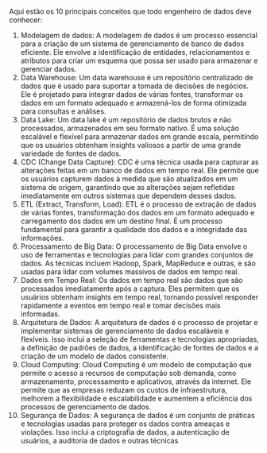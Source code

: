 
Aqui estão os 10 principais conceitos que todo engenheiro de dados deve conhecer:

1.  Modelagem de dados: A modelagem de dados é um processo essencial para a criação de um sistema de gerenciamento de banco de dados eficiente. Ele envolve a identificação de entidades, relacionamentos e atributos para criar um esquema que possa ser usado para armazenar e gerenciar dados.
2.  Data Warehouse: Um data warehouse é um repositório centralizado de dados que é usado para suportar a tomada de decisões de negócios. Ele é projetado para integrar dados de várias fontes, transformar os dados em um formato adequado e armazená-los de forma otimizada para consultas e análises.
3.  Data Lake: Um data lake é um repositório de dados brutos e não processados, armazenados em seu formato nativo. É uma solução escalável e flexível para armazenar dados em grande escala, permitindo que os usuários obtenham insights valiosos a partir de uma grande variedade de fontes de dados.
4.  CDC (Change Data Capture): CDC é uma técnica usada para capturar as alterações feitas em um banco de dados em tempo real. Ele permite que os usuários capturem dados à medida que são atualizados em um sistema de origem, garantindo que as alterações sejam refletidas imediatamente em outros sistemas que dependem desses dados.
5.  ETL (Extract, Transform, Load): ETL é o processo de extração de dados de várias fontes, transformação dos dados em um formato adequado e carregamento dos dados em um destino final. É um processo fundamental para garantir a qualidade dos dados e a integridade das informações.
6.  Processamento de Big Data: O processamento de Big Data envolve o uso de ferramentas e tecnologias para lidar com grandes conjuntos de dados. As técnicas incluem Hadoop, Spark, MapReduce e outras, e são usadas para lidar com volumes massivos de dados em tempo real.
7.  Dados em Tempo Real: Os dados em tempo real são dados que são processados imediatamente após a captura. Eles permitem que os usuários obtenham insights em tempo real, tornando possível responder rapidamente a eventos em tempo real e tomar decisões mais informadas.
8.  Arquitetura de Dados: A arquitetura de dados é o processo de projetar e implementar sistemas de gerenciamento de dados escaláveis e flexíveis. Isso inclui a seleção de ferramentas e tecnologias apropriadas, a definição de padrões de dados, a identificação de fontes de dados e a criação de um modelo de dados consistente.
9.  Cloud Computing: Cloud Computing é um modelo de computação que permite o acesso a recursos de computação sob demanda, como armazenamento, processamento e aplicativos, através da internet. Ele permite que as empresas reduzam os custos de infraestrutura, melhorem a flexibilidade e escalabilidade e aumentem a eficiência dos processos de gerenciamento de dados.
10.  Segurança de Dados: A segurança de dados é um conjunto de práticas e tecnologias usadas para proteger os dados contra ameaças e violações. Isso inclui a criptografia de dados, a autenticação de usuários, a auditoria de dados e outras técnicas

